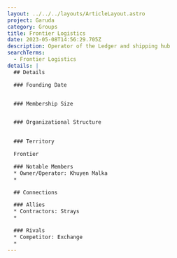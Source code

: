 ```yaml
---
layout: ../../../layouts/ArticleLayout.astro
project: Garuda
category: Groups
title: Frontier Logistics
date: 2023-05-08T14:56:29.705Z
description: Operator of the Ledger and shipping hub
searchTerms:
  - Frontier Logistics
details: |
  ## Details

  ### Founding Date


  ### Membership Size


  ### Organizational Structure
  

  ### Territory

  Frontier

  ### Notable Members  
  * Owner/Operator: Khuyen Malka
  *

  ## Connections

  ### Allies
  * Contractors: Strays
  *

  ### Rivals
  * Competitor: Exchange
  *
---
```

